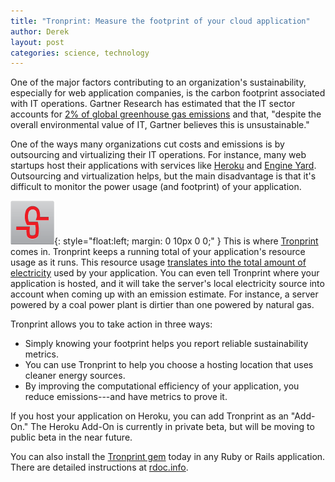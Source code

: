 ```yaml
---
title: "Tronprint: Measure the footprint of your cloud application"
author: Derek
layout: post
categories: science, technology
---
```


One of the major factors contributing to an organization's sustainability, especially for web application companies, is the carbon footprint associated with IT operations. Gartner Research has estimated that the IT sector accounts for [2% of global greenhouse gas emissions](http://www.gartner.com/it/page.jsp?id=503867) and that, "despite the overall environmental value of IT, Gartner believes this is unsustainable."

<!-- more start -->

One of the ways many organizations cut costs and emissions is by outsourcing and virtualizing their IT operations. For instance, many web startups host their applications with services like [Heroku](http://heroku.com) and [Engine Yard](http://engineyard.com). Outsourcing and virtualization helps, but the main disadvantage is that it's difficult to monitor the power usage (and footprint) of your application.

![Tronprint logo](/images/tronprint.png){: style="float:left; margin: 0 10px 0 0;" } This is where [Tronprint](http://brighterplanet.github.com/tronprint) comes in. Tronprint keeps a running total of your application's resource usage as it runs. This resource usage [translates into the total amount of electricity](http://bnrg.eecs.berkeley.edu/~randy/Courses/CS294.F07/20.3.pdf) used by your application. You can even tell Tronprint where your application is hosted, and it will take the server's local electricity source into account when coming up with an emission estimate. For instance, a server powered by a coal power plant is dirtier than one powered by natural gas.

Tronprint allows you to take action in three ways:

* Simply knowing your footprint helps you report reliable sustainability metrics.
* You can use Tronprint to help you choose a hosting location that uses cleaner energy sources.
* By improving the computational efficiency of your application, you reduce emissions---and have metrics to prove it.

If you host your application on Heroku, you can add Tronprint as an "Add-On." The Heroku Add-On is currently in private beta, but will be moving to public beta in the near future.

You can also install the [Tronprint gem](http://rubygems.org/gems/tronprint) today in any Ruby or Rails application. There are detailed instructions at [rdoc.info](http://rubydoc.info/github/brighterplanet/tronprint/master/frames).

<!-- more end -->
